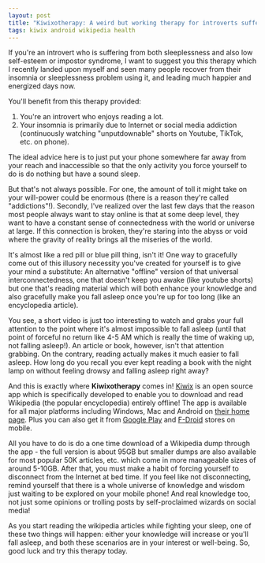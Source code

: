 ```yaml
---
layout: post
title: "Kiwixotherapy: A weird but working therapy for introverts suffering from sleeplessness"
tags: kiwix android wikipedia health
---
```


If you're an introvert who is suffering from both sleeplessness and also low self-esteem or impostor syndrome, I want to suggest you this therapy which I recently landed upon myself and seen many people recover from their insomnia or sleeplessness problem using it, and leading much happier and energized days now.

You'll benefit from this therapy provided:

1. You're an introvert who enjoys reading a lot.
2. Your insomnia is primarily due to Internet or social media addiction (continuously watching "unputdownable" shorts on Youtube, TikTok, etc. on phone).

The ideal advice here is to just put your phone somewhere far away from your reach and inaccessible so that the only activity you force yourself to do is do nothing but have a sound sleep.

But that's not always possible. For one, the amount of toll it might take on your will-power could be enormous (there is a reason they're called "addictions"!). Secondly, I've realized over the last few days that the reason most people always want to stay online is that at some deep level, they want to have a constant sense of connectedness with the world or universe at large. If this connection is broken, they're staring into the abyss or void where the gravity of reality brings all the miseries of the world.

It's almost like a red pill or blue pill thing, isn't it! One way to gracefully come out of this illusory necessity you've created for yourself is to give your mind a substitute: An alternative "offline" version of that universal interconnectedness, one that doesn't keep you awake (like youtube shorts) but one that's reading material which will both enhance your knowledge and also gracefully make you fall asleep once you're up for too long (like an encyclopedia article).

You see, a short video is just too interesting to watch and grabs your full attention to the point where it's almost impossible to fall asleep (until that point of forceful no return like 4-5 AM which is really the time of waking up, not falling asleep!). An article or book, however, isn't that attention grabbing. On the contrary, reading actually makes it much easier to fall asleep. How long do you recall you ever kept reading a book with the night lamp on without feeling drowsy and falling asleep right away?

And this is exactly where **Kiwixotherapy** comes in! [Kiwix](https://www.kiwix.org/) is an open source app which is specifically developed to enable you to download and read Wikipedia (the popular encyclopedia) entirely offline! The app is available for all major platforms including Windows, Mac and Android on [their home page](https://www.kiwix.org/en/download/). Plus you can also get it from [Google Play](https://play.google.com/store/apps/details?id=org.kiwix.kiwixmobile) and [F-Droid](https://f-droid.org/repository/browse/?fdid=org.kiwix.kiwixmobile) stores on mobile.

All you have to do is do a one time download of a Wikipedia dump through the app - the full version is about 95GB but smaller dumps are also available for most popular 50K articles, etc. which come in more manageable sizes of around 5-10GB. After that, you must make a habit of forcing yourself to disconnect from the Internet at bed time. If you feel like not disconnecting, remind yourself that there is a whole universe of knowledge and wisdom just waiting to be explored on your mobile phone! And real knowledge too, not just some opinions or trolling posts by self-proclaimed wizards on social media!

As you start reading the wikipedia articles while fighting your sleep, one of these two things will happen: either your knowledge will increase or you'll fall asleep, and both these scenarios are in your interest or well-being. So, good luck and try this therapy today.